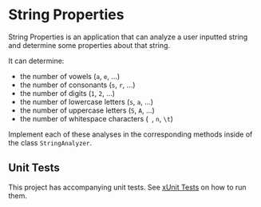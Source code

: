 # String Properties

String Properties is an application that can analyze a user inputted string and determine some properties about that string.

It can determine:

* the number of vowels (`a`, `e`, ...)
* the number of consonants (`s`, `r`, ...)
* the number of digits (`1`, `2`, ...)
* the number of lowercase letters (`s`, `a`, ...)
* the number of uppercase letters (`S`, `A`, ...)
* the number of whitespace characters (` `, `n`, `\t`)

Implement each of these analyses in the corresponding methods inside of the class `StringAnalyzer`.

## Unit Tests

This project has accompanying unit tests. See [xUnit Tests](/README.md#xunit-tests) on how to run them.
